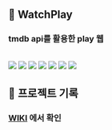 ## 👀 WatchPlay
### tmdb api를 활용한 play 웹
<br>
<img src="https://img.shields.io/badge/React-61DAFB?style=flat&logo=React&logoColor=black"/>  <img src="https://img.shields.io/badge/Typescript-3178C6?style=flat&logo=Typescript&logoColor=black"/>  <img src="https://img.shields.io/badge/Next.js-000000?style=flat&logo=Next.js"/>  <img src="https://img.shields.io/badge/Redux-764ABC?style=flat&logo=Redux"/>  <img src="https://img.shields.io/badge/React-Query-FF4154?style=flat&logo=React%20Query"/>  <img src="https://img.shields.io/badge/ReactHookForm-EC5990?style=flat&logo=React%20Hook%20Form&logoColor=black"/>  <img src="https://img.shields.io/badge/Tailwind-06B6D4?style=flat&logo=Tailwind%20CSS&logoColor=black"/>

<br />

## 🔎 프로젝트 기록
### [WIKI](https://github.com/ChyunKim/WatchPlay/wiki/%EA%B0%9C%EB%B0%9C%EB%B0%B0%EA%B2%BD) 에서 확인

